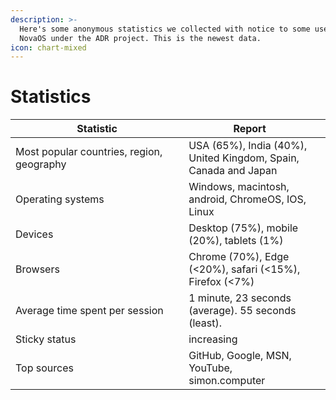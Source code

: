 ```yaml
---
description: >-
  Here's some anonymous statistics we collected with notice to some users of
  NovaOS under the ADR project. This is the newest data.
icon: chart-mixed
---
```


# Statistics

<table><thead><tr><th width="261.20001220703125">Statistic</th><th>Report</th><th data-hidden></th></tr></thead><tbody><tr><td>Most popular countries, region, geography</td><td>USA (65%), India (40%), United Kingdom, Spain, Canada and Japan</td><td></td></tr><tr><td>Operating systems</td><td>Windows, macintosh, android, ChromeOS, IOS, Linux</td><td></td></tr><tr><td>Devices</td><td>Desktop (75%), mobile (20%), tablets (1%)</td><td></td></tr><tr><td>Browsers</td><td>Chrome (70%), Edge (&#x3C;20%), safari (&#x3C;15%), Firefox (&#x3C;7%)</td><td></td></tr><tr><td>Average time spent per session</td><td>1 minute, 23 seconds (average). 55 seconds (least).  </td><td></td></tr><tr><td>Sticky status</td><td>increasing</td><td></td></tr><tr><td>Top sources</td><td>GitHub, Google, MSN, YouTube, simon.computer</td><td></td></tr></tbody></table>

